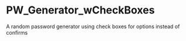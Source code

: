 # PW_Generator_wCheckBoxes
A random password generator using check boxes for options instead of confirms
